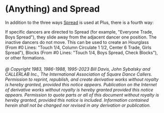
# (Anything) and Spread

In addition to the three ways [Spread](../plus/anything_and_spread.md) is used at
Plus, there is a fourth way:

If specific dancers are directed to Spread 
(for example, "Everyone Trade, Boys Spread"),
they slide away from the adjacent dancer one position. The
inactive dancers do not move. This can be used to create an Hourglass
(From #0 Lines: "Touch 1/4, Column Circulate 1 1/2, Center 6 Trade, Girls
Spread"), Blocks (From #0 Lines: "Touch 1/4, Boys Spread, Check Blocks"),
or other formations.

###### @ Copyright 1983, 1986-1988, 1995-2023 Bill Davis, John Sybalsky and CALLERLAB Inc., The International Association of Square Dance Callers. Permission to reprint, republish, and create derivative works without royalty is hereby granted, provided this notice appears. Publication on the Internet of derivative works without royalty is hereby granted provided this notice appears. Permission to quote parts or all of this document without royalty is hereby granted, provided this notice is included. Information contained herein shall not be changed nor revised in any derivation or publication.
